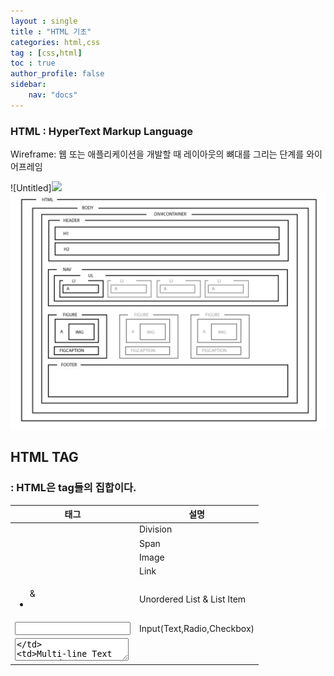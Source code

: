 ```yaml
---
layout : single
title : "HTML 기초"
categories: html,css
tag : [css,html]
toc : true
author_profile: false
sidebar:
    nav: "docs"
---
```





### HTML : HyperText Markup Language

Wireframe: 웹 또는 애플리케이션을 개발할 때 레이아웃의 뼈대를 그리는 단계를 와이어프레임

![Untitled]<img src="/images/20240517/Untitled.png"/>
![alt text](image.png)

## HTML TAG

### <Tag> : **HTML은 tag들의 집합이다.**

| 태그 | 설명 |
| --- | --- |
| <div> | Division |
| <span> | Span |
| <img> | Image |
| <a> | Link |
| <ul>&<li> | Unordered List & List Item |
| <input> | Input(Text,Radio,Checkbox) |
| <textarea> | Multi-line Text Input |
| <button> | Button |


### <Tag 설명>

1. **`<div>`**와 **`<span>`**
    1. div tag는 한 줄을 차지
    2. span은 컨텐츠의 크기만큼 공간을 차지
    3. 예제
        
        ```jsx
        <div>div 태그는 한 줄을 차지합니다 </div>
        <div>division 2</div>
        <span>span 태그는 컨텐츠 크기만큼 공간을 차지합니다</span>
        <span>span2</span>
        <span>span3</span>
        <div>division 3</div>
        ```
        
        ![Untitled](HTML%206aad0375fb504fb5980582c1c5b8aa98/Untitled%202.png)
        
2. **`<img>`** 이미지 삽입
    
    ```html
    <img src="http://file3.instiz.net/data/file3/2018/03/13/9/1/8/918ceef7e1f5a96b28e254e7910fc9cd.gif">
    ```
    
3. **`<input>`**
    1. 예제 1 : text
        1. <input />만 사용 시
            
            텍스트 입력하지 않았지만 커서도 들어가고 텍스트도 입력 가능
            
            ![Untitled](HTML%206aad0375fb504fb5980582c1c5b8aa98/Untitled%203.png)
            
        2. <input type="text"/> 입력 시에도 동일
        3. <input type="text" placeholder="ID"/>
            
            ![Untitled](HTML%206aad0375fb504fb5980582c1c5b8aa98/Untitled%204.png)
            
        4. <input id="id-input" class="input focus" type="text" placeholder="ID">
    2. 예제 2 : radio
        1. <input type=”radio”/>
            
            ![Untitled](HTML%206aad0375fb504fb5980582c1c5b8aa98/Untitled%205.png)
            
        2. <input type="radio" name="choice" value="a">a
            
            ![Untitled](HTML%206aad0375fb504fb5980582c1c5b8aa98/Untitled%206.png)
            
    3. 예제 3 : checkbox
        1. <input type="checkbox" />
            
            ![Untitled](HTML%206aad0375fb504fb5980582c1c5b8aa98/Untitled%207.png)
            
4. **`<a>`** : link 삽입
    
    [<a> - HTML: Hypertext Markup Language | MDN (mozilla.org)](https://developer.mozilla.org/ko/docs/Web/HTML/Element/a)
    
    ```html
    <a href="http://www.naver.com" target = "_blank">네이버</a>
    ```
    
5. button 
    1. <button id="login-button">Login</button?
    
6. <link rel=”stylesheet” href =”style.css”>
    1. `<link>` 요소의 `rel` 은 연결하고자 하는 파일의 역할이나 특징
    2. `rel` 속성에 `stylesheet`를 추가, `href` 속성에는 파일의 위치를 추가
    3. 지금 작성한 두 파일은 한 폴더 내에 있으므로 파일 이름만 입력하면 됨. 다른 폴더에 파일이 존재하는 경우, 절대 경로 또는 상대 경로를 입력해 원하는 파일을 찾아 연결할 수 있음.
    4. 해당 예제코드는 style.css 파일과 html을 연결해줌,
7. **`ol vs ul`**
    
    ol
    
    ![Untitled](HTML%206aad0375fb504fb5980582c1c5b8aa98/Untitled%208.png)
    
    li 사용시
    
    ![Untitled](HTML%206aad0375fb504fb5980582c1c5b8aa98/Untitled%209.png)
    
    ![Untitled](HTML%206aad0375fb504fb5980582c1c5b8aa98/Untitled%2010.png)
    
    ul=Unorderd List
    
    ![Untitled](HTML%206aad0375fb504fb5980582c1c5b8aa98/Untitled%2011.png)
    
    li 사용
    
    ![Untitled](HTML%206aad0375fb504fb5980582c1c5b8aa98/Untitled%2012.png)
    
    ![Untitled](HTML%206aad0375fb504fb5980582c1c5b8aa98/Untitled%2013.png)
    

**li는 단독으로 사용할 수 없고 ol과 ul의 요소 내에서 사용되어야 한다.**

### 시멘틱 요소

시멘틱 요소를 쓰지 않아도 구조는 똑같고 구현할 수 있음, 

검색엔진에 높은 점수를 받아서 사이트를 노출시키기 위함

1. **시멘틱 요소**
    1.  시멘틱 웹(semantic web)이 중시되면서 여러 시멘틱 요소(semantic element)가 새롭게 만들어짐
    2. 사용 이유
        1. 첫째, 검색 엔진이 시멘틱 요소를 더 좋아하기 때문 - 시멘틱 요소를 잘 써야 검색엔진 최적화 
        2. . 즉, 시멘틱 요소에 담긴 의미에 따라 검색 결과가 상위 노출이 결정될 수 있다
        3. 여러 개발자가 함께 작업할 때 `<div>` 요소를 탐색하는 것보다 의미 있는 코드 블록을 찾는 것이 훨씬 더 편리하기 때문
    3. 시멘틱 요소의 종류 
        1. `<article>` : 독립적이고 자체 포함된 콘텐츠를 지정
        2. `<aside>` : 본문의 주요 부분을 표시하고 남은 부분을 설명하는 요소입니다. 특별한 일이 아니면 사이드바나 광고창 등 중요하지 않은 부분에 사용
        3. `<footer>` : 일반적으로 페이지나 해당 파트의 가장 아랫부분에 위치하며, 사이트의 라이선스, 주소, 연락처 등을 넣을 때 사용
            1. 네이버 footer
                
                시멘틱을 쓰는건 아니고 footer라는 이름을 적용한 것.
                
                ![Untitled](HTML%206aad0375fb504fb5980582c1c5b8aa98/Untitled%2014.png)
                
        4. `<header>` : 일반적으로 페이지나 해당 섹션의 가장 윗부분에 위치하며, 사이트의 제목이 보통 들어갑니다. 선택적으로 상단바나 검색창 등이 안에 들어갈 수 있음
        5. `<nav>` : 내비게이션(**nav**igation)의 약자로, 일반적으로 상단바 등 사이트를 안내하는 요소에 사용됩니다. 보통은 안에 `<ul>`을 넣어 목록 형태로 사용
        6. `<main>` : 문서의 주된 콘텐츠를 표시

### ID와 Class

1. id :고유한 (unique)한 이름을 붙일 때, css에서는 #으로 표현
2. **`class`** : 반복되는 영역을 유형별로 분류할 때, css에서는 . 으로 표현

### ID와 Class 사용하여 페이지 만들기 예제

1. **id로 이름 붙여서 스타일링 적용하기**
    1. ex) html 요소 중 하나인 <h4>에 색상 적용
        
        
        ```css
        h4 {
          color: red;
        }
        ```
        
        ![Untitled](HTML%206aad0375fb504fb5980582c1c5b8aa98/Untitled%2015.png)
        
        ![Untitled](HTML%206aad0375fb504fb5980582c1c5b8aa98/Untitled%2016.png)
        
        1. 의도와는 다르게 navigation뿐만 아니라 aside에도 적용됨
        2. `<h4>` 요소를 정확하게 선택하기 위해서는 이 엘리먼트에 id를 붙여서 해결할 수 있음
        3. id가 있는 요소를 선택할 때는 `#`기호를 이용
        4. html에 적용
            
            ```html
            <h4 id="navigation-title">This is the navigation section.</h4>
            ```
            
        5. CSS에 적용
            
            ```css
            #navigation-title {
              color: red;
            }
            ```
            
2. **Class로 스타일을 분류하여 적용 : 하나의 class를 여러 요소에 적용**
    1.  navigation section의 자식 `<li>` 요소에 밑줄치기
        
        ```css
        li {
          text-decoration: underline;
        }
        ```
        
        1. 모든 li 요소에 밑줄 적용됨
            
            ![Untitled](HTML%206aad0375fb504fb5980582c1c5b8aa98/Untitled%2017.png)
            
    2.  navigation section의 모든 `<li>` 요소에 id를 추가하고 CSS를 적용
        
        ```html
        <!-- 잘못된 예제 -->
        <ul>
          <li id="menu-item">Home</li>
          <li id="menu-item">Mac</li>
          <li id="menu-item">iPhone</li>
          <li id="menu-item">iPad</li>
        </ul>
        ```
        
        1. **id는 문서 내에 단 하나의 요소에만 적용할 수 있는 유일한 이름**이어야 함. 따라서 이 예제는 id를 잘못 사용한 예제
    3. navigation section의 모든 `<li>` 요소에 class를 추가하고 CSS를 적용
        1. 여러 요소에 같은 스타일링을 적용하기 위해서는 class를 사용
            
            ```html
            <!-- 바른 예제 -->
            <ul>
              <li class="menu-item">Home</li>
              <li class="menu-item">Mac</li>
              <li class="menu-item">iPhone</li>
              <li class="menu-item">iPad</li>
            </ul>
            ```
            
        2. class menu-item을 선택하여 밑줄을 적용
            
            ```css
            .menu-item {
              text-decoration: underline;
            }
            ```
            
        
3. **여러 개의 class를 하나의 엘리먼트에 적용하기**
    - **요소를 만들거나, 요소에 스타일링을 적용할 때는 항상 이름과 목적이 일치하는지 확인**
    1.  하나의 요소에 여러 class를 적용하는 방법
        
        ```html
        <li class="menu-item selected">Home</li>
        ```
        
    2. 특정 클래스(selected)를 통해 요소를 스타일링하는 모습
        
        ```css
        .selected {
          font-weight: bold;
          color: #009999;
        }
        ```
        
        왜 menu-item selected가 아닌지 궁금했는데**`.menu-item selected`**는 존재하지 않는 후손 태그를 가리키는 잘못된 형태이고, **`.menu-item.selected`**나 **`.selected`**를 사용해야 함